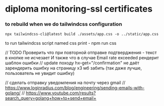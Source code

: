 # diploma monitoring-ssl certificates


### to rebuild when we do tailwindcss configuration

```
npx tailwindcss-cli@latest build ./assets/app.css -o ../static/app.css
```

to run tailwindcss script named css print - npm run css


// TODO
Проверить что при повторной отправке подтверджения - текст в кнопке не исчезает
И также что в случае Email rate exceeded рендерит шаблон ошибки
// update 
походу hx-get="/confirmation" не даёт зарендерить ошибку на страницу 
x3 мб забить (так даже лучше, пользователь не увидит ошибку)

// сделать отправку уведомления на почту через gmail
// https://www.loginradius.com/blog/engineering/sending-emails-with-golang/
// https://www.youtube.com/results?search_query=golang+how+to+send+email+

